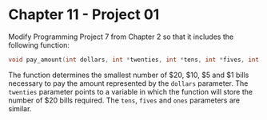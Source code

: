 # Chapter 11 - Project 01

Modify Programming Project 7 from Chapter 2 so that it includes the following
function:

```C
void pay_amount(int dollars, int *twenties, int *tens, int *fives, int *ones);
```

The function determines the smallest number of $20, $10, $5 and $1 bills
necessary to pay the amount represented by the `dollars` parameter.  The
`twenties` parameter points to a variable in which the function will store the
number of $20 bills required.  The `tens`, `fives` and `ones` parameters are
similar.

